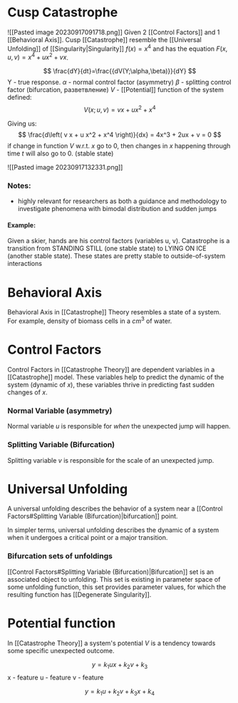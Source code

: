 # Cusp Catastrophe 
![[Pasted image 20230917091718.png]]
Given 2 [[Control Factors]] and 1 [[Behavioral Axis]]. Cusp [[Catastrophe]] resemble the [[Universal Unfolding]] of [[Singularity|Singularity]]  $f(x)=x^4$ and has the equation $F(x, u,v)= x^4+ux^2+vx$. 

$$
\frac{dY}{dt}=\frac{{dV(Y;\alpha,\beta)}}{dY}
$$
Y - true response.
$\alpha$ - normal control factor (asymmetry)
$\beta$ - splitting control factor (bifurcation, разветвление)
$V$ - [[Potential]] function of the system defined:
$$
V(x;u,v)=v x + u x^2 + x^4
$$

Giving us:
$$
\frac{d\left( v x + u x^2 + x^4 \right)}{dx} = 4x^3 + 2ux + v = 0
$$
if change in function $V$ w.r.t. $x$ go to 0, then changes in $x$ happening through time $t$ will also go to 0. (stable state)

![[Pasted image 20230917132331.png]]
### Notes:
- highly relevant for researchers as both a guidance and methodology to investigate phenomena with bimodal distribution and sudden jumps

#### Example:
Given a skier, hands are his control factors (variables u, v). 
Catastrophe is a transition from STANDING STILL (one stable state) to LYING ON ICE (another stable state). These states are pretty stable to outside-of-system interactions


# Behavioral Axis
Behavioral Axis in [[Catastrophe]] Theory resembles a state of a system. For example, density of biomass cells in a $cm^3$ of water. 

# Control Factors
Control Factors in [[Catastrophe Theory]] are dependent variables in a [[Catastrophe]] model. These variables help to predict the dynamic of the system (dynamic of $x$), these variables thrive in predicting fast sudden changes of $x$. 

### Normal Variable (asymmetry)
Normal variable $u$ is responsible for *when* the unexpected jump will happen.

### Splitting Variable (Bifurcation)
Splitting variable $v$ is responsible for the scale of an unexpected jump.


# Universal Unfolding
A universal unfolding describes the behavior of a system near a [[Control Factors#Splitting Variable (Bifurcation)|bifurcation]] point.

In simpler terms, universal unfolding describes the dynamic of a system when it undergoes a critical point or a major transition.

### Bifurcation sets of unfoldings
[[Control Factors#Splitting Variable (Bifurcation)|Bifurcation]] set is an associated object to unfolding. This set is existing in parameter space of some unfolding function, this set provides parameter values, for which the resulting function has [[Degenerate Singularity]]. 

# Potential function
In [[Catastrophe Theory]] a system's potential $V$ is a tendency towards some specific unexpected outcome. 


$$
y = k_{1}ux + k_{2}v + k_{3}
$$
x - feature
u - feature
v - feature

$$
y = k_{1}u + k_{2}v + k_{3}x + k_{4}
$$